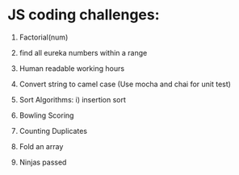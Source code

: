 JS coding challenges:
=====================


  1) Factorial(num) 
  
  2) find all eureka numbers within a range 
  
  3) Human readable working hours 
  
  4) Convert string to camel case (Use mocha and chai for unit test) 
  
  5) Sort Algorithms: i) insertion sort

  6) Bowling Scoring

  7) Counting Duplicates

  8) Fold an array

  9) Ninjas passed